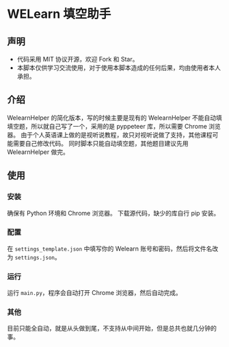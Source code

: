 # WELearn 填空助手

## 声明

* 代码采用 MIT 协议开源，欢迎 Fork 和 Star。
* 本脚本仅供学习交流使用，对于使用本脚本造成的任何后果，均由使用者本人承担。

## 介绍

WelearnHelper 的简化版本，写的时候主要是现有的 WelearnHelper 不能自动填填空题，所以就自己写了一个，采用的是 pyppeteer 库，所以需要 Chrome 浏览器。
由于个人英语课上做的是视听说教程，故只对视听说做了支持，其他课程可能需要自己修改代码。
同时脚本只能自动填空题，其他题目建议先用 WelearnHelper 做完。

## 使用

### 安装

确保有 Python 环境和 Chrome 浏览器。
下载源代码，缺少的库自行 pip 安装。

### 配置

在 `settings_template.json` 中填写你的 Welearn 账号和密码，然后将文件名改为 `settings.json`。

### 运行

运行 `main.py`，程序会自动打开 Chrome 浏览器，然后自动完成。

### 其他

目前只能全自动，就是从头做到尾，不支持从中间开始，但是总共也就几分钟的事。
